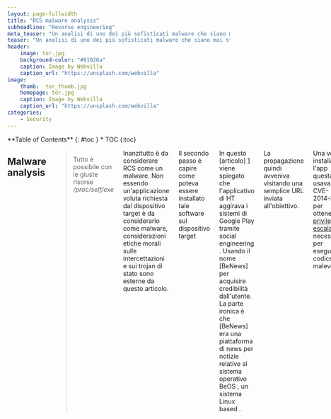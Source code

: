 ```yaml
---
layout: page-fullwidth
title: "RCS malware analysis"
subheadline: "Reverse engineering"
meta_teaser: "Un analisi di uno dei più sofisticati malware che siano mai stati trovati per Android : Remote Control System  di Hacking Team"
teaser: "Un analisi di uno dei più sofisticati malware che siano mai stati trovati per Android : <em>Remote Control System  di Hacking Team</em>"
header: 
    image: tor.jpg
    background-color: "#91026a"
    caption: Image by Webvilla
    caption_url: "https://unsplash.com/webvilla"
image:
    thumb:  tor_thumb.jpg
    homepage: tor.jpg
    caption: Image by Webvilla
    caption_url: "https://unsplash.com/webvilla"
categories:
    - Security
---
```

<div class="row">
<div class="medium-4 medium-push-8 columns" markdown="1">
<div class="panel radius" markdown="1">
**Table of Contents**
{: #toc }
*  TOC
{:toc}
</div>
</div><!-- /.medium-4.columns -->



<div class="medium-8 medium-pull-4 columns" markdown="1">

##  Malware analysis

><span class="teaser"> Tutto è possibile con le giuste risorse</span>
<cite>/proc/self/exe</cite>

Inanzitutto è da considerare RCS come un malware.
Non essendo un'applicazione voluta richiesta dal dispositivo target è da considerarlo come malware, considerazioni etiche morali sulle intercettazioni e sui trojan di stato sono esterne da questo articolo.

Il secondo passo è capire come poteva essere installato tale software sul dispositivo target

In questo [articolo] [1] viene spiegato che l'applicativo di HT aggirava i sistemi di Google Play tramite social engineering .
Usando il nome [BeNews] per acquisire credibilità dall'utente.
La parte ironica è che [BeNews] era una piattaforma di news per notizie relative al sistema operativo BeOS , un sistema Linux based .

La propagazione quindi avveniva visitando una semplice URL inviata all'obiettivo.

Una volta installata l'app questa usava la  CVE-2014-3153 per ottenere il [privilege escalation][3] necessario per eseguire codice malevolo.

Terzo passo da comprendere come il sistema RCS si nascondeva ai tentativi di rilevazione
e per fare ciò usava tre tecniche differenti.

> "To avoid detection and removal of the agent app in the device memory, the RCSAndroid suite also detects emulators or sandboxes, obfuscates code using DexGuard, uses ELF string obfuscator, and adjusts the OOM (out-of-memory) value."
<cite> Veo Zhang (Mobile Threats Analyst)

## Contromisure
Qui le vulnerabilità che espongono il sistema target al malware erano 2:
- la CVE-2014-3153
- la cattiva abitudine di installare app di fonte sconosciuta.

## Conclusioni:
Con la giusta quantità di risorse , investimenti e profitti derivanti dal business aziendale, Hacking Team è riuscita a sviluppare un software potente e sofisticato.

[1]:  http://blog.trendmicro.com/trendlabs-security-intelligence/fake-news-app-in-hacking-team-dump-designed-to-bypass-google-play/
[2]: https://en.wikipedia.org/wiki/BeNews
[3]: https://en.wikipedia.org/wiki/Privilege_escalation
[4]: http://blog.trendmicro.com/trendlabs-security-intelligence/hacking-team-rcsandroid-spying-tool-listens-to-calls-roots-devices-to-get-in/





</div><!-- /.medium-8.columns -->
</div><!-- /.row -->


